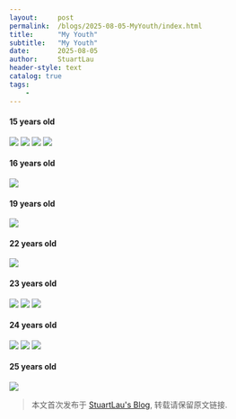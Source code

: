 ```yaml
---
layout:     post
permalink:  /blogs/2025-08-05-MyYouth/index.html
title:      "My Youth"
subtitle:   "My Youth"
date:       2025-08-05
author:     StuartLau
header-style: text
catalog: true
tags:
    - 
---
```

#### 15 years old
<div>
<img src="/images/in-post/MyChildhood-15y-1.jpg">
<img src="/images/in-post/MyChildhood-15y-2.jpg">
<img src="/images/in-post/MyChildhood-15y-3.jpg">
<img src="/images/in-post/MyChildhood-15y-5.jpg">
</div>

#### 16 years old
<div>
<img src="/images/in-post/MyChildhood-16y-1.jpg">
</div>

#### 19 years old
<div>
<img src="/images/in-post/MyChildhood-19y-1.jpg">
</div>

#### 22 years old
<div>
<img src="/images/in-post/MyChildhood-22y-1.jpg">
</div>

#### 23 years old
<div>
<img src="/images/in-post/MyChildhood-23y-1.jpg">
<img src="/images/in-post/MyChildhood-23y-2.jpg">
<img src="/images/in-post/MyChildhood-23y-3.jpg">
</div>

#### 24 years old
<div>
<img src="/images/in-post/MyChildhood-24y-2.jpg">
<img src="/images/in-post/MyChildhood-24y-3.jpg">
<img src="/images/in-post/MyChildhood-24y-4.jpg">
</div>

#### 25 years old
<div>
<img src="/images/in-post/MyChildhood-25y-1.jpg">
</div>


> 本文首次发布于 [StuartLau's Blog](https://stuartlau.github.io), 转载请保留原文链接.
